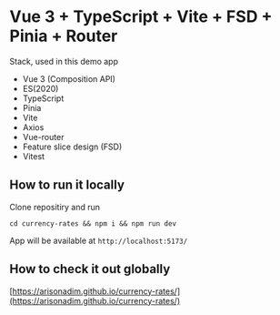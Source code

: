 # Vue 3 + TypeScript + Vite + FSD + Pinia + Router

Stack, used in this demo app

- Vue 3 (Composition API)
- ES(2020)
- TypeScript
- Pinia
- Vite
- Axios
- Vue-router
- Feature slice design (FSD)
- Vitest

## How to run it locally

Clone repositiry and run

```cd currency-rates && npm i && npm run dev```

App will be available at `http://localhost:5173/`

## How to check it out globally

[https://arisonadim.github.io/currency-rates/](https://arisonadim.github.io/currency-rates/)